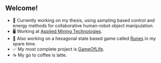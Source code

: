 ## Welcome!

- :notebook: Currently working on my thesis, using sampling based control and energy methods for collaborative human-robot object manipulation.
- :desktop_computer: Working at [Applied Mining Technologies](https://appliedmining.tech/).
- :game_die: Also working on a hexagonal state based game called [Runes](https://github.com/gabrielblomberg/Runes) in my spare time.
- :white_check_mark: My most complete project is [GameOfLife](https://github.com/gabrielblomberg/GameOfLife).
- :coffee: My go to coffee is latte.
